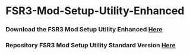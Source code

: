 # FSR3-Mod-Setup-Utility-Enhanced
### Download the FSR3 Mod Setup Utility Enhanced [Here](https://sharemods.com/1saztswm8kob/FSR3_v4.8.rar.html)

### Repository FSR3 Mod Setup Utility Standard Version [Here](https://github.com/P4TOLINO06/FSR3.0-Mod-Setup-Utility)
 